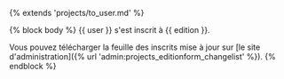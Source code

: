 {% extends 'projects/to_user.md' %}

{% block body %}
{{ user }} s'est inscrit à {{ edition }}.

Vous pouvez télécharger la feuille des inscrits mise à jour sur [le site d'administration]({% url 'admin:projects_editionform_changelist' %}).
{% endblock %}
